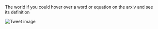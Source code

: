 The world if you could hover over a word or equation on the arxiv and see its definition


![Tweet image](/assets/crosspoast/FTmGiIcXwAABwze.jpg)

